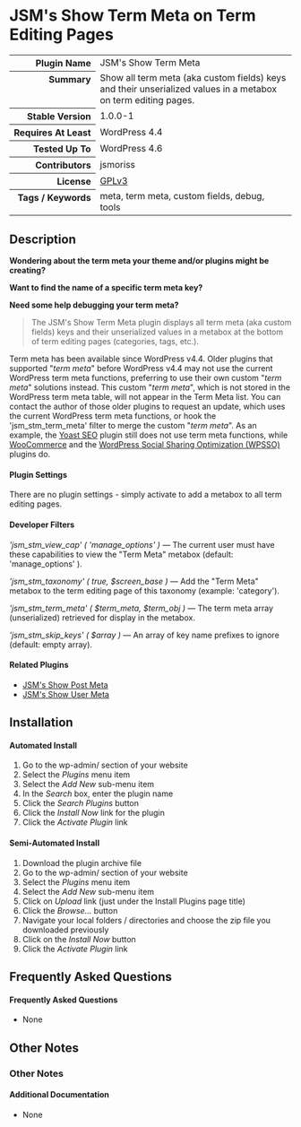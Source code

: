 <h1>JSM&#039;s Show Term Meta on Term Editing Pages</h1>

<table>
<tr><th align="right" valign="top" nowrap>Plugin Name</th><td>JSM&#039;s Show Term Meta</td></tr>
<tr><th align="right" valign="top" nowrap>Summary</th><td>Show all term meta (aka custom fields) keys and their unserialized values in a metabox on term editing pages.</td></tr>
<tr><th align="right" valign="top" nowrap>Stable Version</th><td>1.0.0-1</td></tr>
<tr><th align="right" valign="top" nowrap>Requires At Least</th><td>WordPress 4.4</td></tr>
<tr><th align="right" valign="top" nowrap>Tested Up To</th><td>WordPress 4.6</td></tr>
<tr><th align="right" valign="top" nowrap>Contributors</th><td>jsmoriss</td></tr>
<tr><th align="right" valign="top" nowrap>License</th><td><a href="http://www.gnu.org/licenses/gpl.txt">GPLv3</a></td></tr>
<tr><th align="right" valign="top" nowrap>Tags / Keywords</th><td>meta, term meta, custom fields, debug, tools</td></tr>
</table>

<h2>Description</h2>

<p><strong>Wondering about the term meta your theme and/or plugins might be creating?</strong></p>

<p><strong>Want to find the name of a specific term meta key?</strong></p>

<p><strong>Need some help debugging your term meta?</strong></p>

<blockquote>
<p>The JSM's Show Term Meta plugin displays all term meta (aka custom fields) keys and their unserialized values in a metabox at the bottom of term editing pages (categories, tags, etc.).</p>
</blockquote>

<p>Term meta has been available since WordPress v4.4. Older plugins that supported "<em>term meta</em>" before WordPress v4.4 may not use the current WordPress term meta functions, preferring to use their own custom "<em>term meta</em>" solutions instead. This custom "<em>term meta</em>", which is not stored in the WordPress term meta table, will not appear in the Term Meta list. You can contact the author of those older plugins to request an update, which uses the current WordPress term meta functions, or hook the 'jsm_stm_term_meta' filter to merge the custom "<em>term meta</em>". As an example, the <a href="https://wordpress.org/plugins/wordpress-seo/">Yoast SEO</a> plugin still does not use term meta functions, while <a href="https://wordpress.org/plugins/woocommerce/">WooCommerce</a> and the <a href="https://wordpress.org/plugins/wpsso/">WordPress Social Sharing Optimization (WPSSO)</a> plugins do.</p>

<h4>Plugin Settings</h4>

<p>There are no plugin settings - simply activate to add a metabox to all term editing pages.</p>

<h4>Developer Filters</h4>

<p><em>'jsm_stm_view_cap' ( 'manage_options' )</em> &mdash; The current user must have these capabilities to view the "Term Meta" metabox (default: 'manage_options' ).</p></p>

<p><em>'jsm_stm_taxonomy' ( true, $screen_base )</em> &mdash; Add the "Term Meta" metabox to the term editing page of this taxonomy (example: 'category').</p></p>

<p><em>'jsm_stm_term_meta' ( $term_meta, $term_obj )</em> &mdash; The term meta array (unserialized) retrieved for display in the metabox.</p></p>

<p><em>'jsm_stm_skip_keys' ( $array )</em> &mdash; An array of key name prefixes to ignore (default: empty array).</p></p>

<h4>Related Plugins</h4>

<ul>
<li><a href="https://wordpress.org/plugins/jsm-show-post-meta/">JSM's Show Post Meta</a></li>
<li><a href="https://wordpress.org/plugins/jsm-show-user-meta/">JSM's Show User Meta</a></li>
</ul>


<h2>Installation</h2>

<h4>Automated Install</h4>

<ol>
<li>Go to the wp-admin/ section of your website</li>
<li>Select the <em>Plugins</em> menu item</li>
<li>Select the <em>Add New</em> sub-menu item</li>
<li>In the <em>Search</em> box, enter the plugin name</li>
<li>Click the <em>Search Plugins</em> button</li>
<li>Click the <em>Install Now</em> link for the plugin</li>
<li>Click the <em>Activate Plugin</em> link</li>
</ol>

<h4>Semi-Automated Install</h4>

<ol>
<li>Download the plugin archive file</li>
<li>Go to the wp-admin/ section of your website</li>
<li>Select the <em>Plugins</em> menu item</li>
<li>Select the <em>Add New</em> sub-menu item</li>
<li>Click on <em>Upload</em> link (just under the Install Plugins page title)</li>
<li>Click the <em>Browse...</em> button</li>
<li>Navigate your local folders / directories and choose the zip file you downloaded previously</li>
<li>Click on the <em>Install Now</em> button</li>
<li>Click the <em>Activate Plugin</em> link</li>
</ol>


<h2>Frequently Asked Questions</h2>

<h4>Frequently Asked Questions</h4>

<ul>
<li>None</li>
</ul>


<h2>Other Notes</h2>

<h3>Other Notes</h3>
<h4>Additional Documentation</h4>

<ul>
<li>None</li>
</ul>

